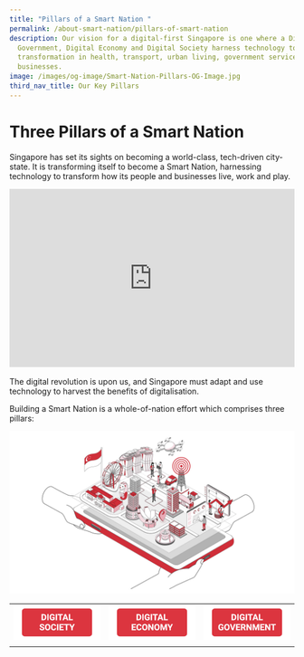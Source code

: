 ```yaml
---
title: "Pillars of a Smart Nation "
permalink: /about-smart-nation/pillars-of-smart-nation
description: Our vision for a digital-first Singapore is one where a Digital
  Government, Digital Economy and Digital Society harness technology to effect
  transformation in health, transport, urban living, government services and
  businesses.
image: /images/og-image/Smart-Nation-Pillars-OG-Image.jpg
third_nav_title: Our Key Pillars
---
```


# Three Pillars of a Smart Nation

Singapore has set its sights on becoming a world-class, tech-driven city-state. It is transforming itself to become a Smart Nation, harnessing technology to transform how its people and businesses live, work and play.  

<iframe width="100%" height="315" src="https://www.youtube.com/embed/DJmoy41mWDQ" title="YouTube video player" frameborder="0" allow="accelerometer; autoplay; clipboard-write; encrypted-media; gyroscope; picture-in-picture" allowfullscreen></iframe>
  
The digital revolution is upon us, and Singapore must adapt and use technology to harvest the benefits of digitalisation.

Building a Smart Nation is a whole-of-nation effort which comprises three pillars: 



![Three Pillars of a Smart Nation](/images/abt-smart-nation/Smart_Nation_Pillars.jpg)

| |  |  |
| - | - | - |
| <a href="/about-smart-nation/digital-society"><img src="/images/abt-smart-nation/Digital_Society_Button.jpg" alt="Digital Society"> | <a href="/about-smart-nation/digital-economy"><img src="/images/abt-smart-nation/Digital_Economy_Button.jpg" alt="Digital Economy"> |<a href="/about-smart-nation/digital-government"><img src="/images/abt-smart-nation/Digital_Government_Button.jpg" alt="Digital Government"></a> |
|  |  |  |

	







